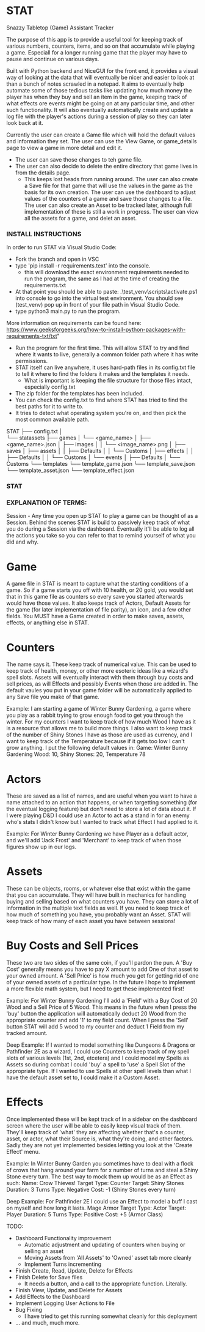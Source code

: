 # STAT
 Snazzy Tabletop (Game) Assistant Tracker

The purpose of this app is to provide a useful tool for keeping track of various numbers, counters, items, and so on that accumulate while playing a game. Especiall for a longer running game that the player may have to pause and continue on various days.

Built with Python backend and NiceGUI for the front end, it provides a visual way of looking at the data that will eventually be nicer and easier to look at than a bunch of notes scrawled in a notepad. It aims to eventually help automate some of those tedious tasks like updating how much money the player has when they buy and sell an item in the game, keeping track of what effects ore events might be going on at any particular time, and other such functionality. It will also eventually automatically create and update a log file with the player's actions during a session of play so they can later look back at it.

Currently the user can create a Game file which will hold the default values and information they set. 
The user can use the View Game, or game_details page to view a game in more detail and edit it.
 - The user can save those changes to teh game file.
 - The user can also decide to delete the entire directory that game lives in from the details page.
   - This keeps lost heads from running around.
The user can also create a Save file for that game that will use the values in the game as the basis for its own creation.
The user can use the dashboard to adjust values of the counters of a game and save those changes to a file.
The user can also create an Asset to be tracked later, although full implementation of these is still a work in progress.
The user can view all the assets for a game, and delet an asset.


### INSTALL INSTRUCTIONS ####
In order to run STAT via Visual Studio Code:
 - Fork the branch and open in VSC
 - type 'pip install -r requirements.text' into the console.
   - this will download the exact environment requirements needed to run the program, the same as I had at the time of creating the requirements.txt
 - At that point you should be able to paste: .\test_venv\scripts\activate.ps1 into console to go into the virtual test environment. You should see (test_venv) pop up in front of your file path in Visual Studio Code.
 - type python3 main.py to run the program.

More information on requirements can be found here: https://www.geeksforgeeks.org/how-to-install-python-packages-with-requirements-txt/txt"

- Run the program for the first time. This will allow STAT to try and find where it wants to live, generally a common folder path where it has write permissions.
- STAT itself can live anywhere, it uses hard-path files in its config.txt file to tell it where to find the folders it makes and the templates it needs.
  - What is important is keeping the file structure for those files intact, especially config.txt
- The zip folder for the templates has been included.
- You can check the config.txt to find where STAT has tried to find the best paths for it to write to.
- It tries to detect what operating system you're on, and then pick the most common available path.

STAT
├── config.txt
│   
└── statassets
    ├── games
    │   └── <game_name>
    │       ├── <game_name>.json
    │       ├── images
    │       │   └── <image_name>.png
    │       ├── saves
    │       ├── assets
    │       │   ├── Defaults
    │       │   └── Customs
    │       ├── effects
    │       │   ├── Defaults
    │       │   └── Customs
    │       └── events
    │           ├── Defaults
    │           └── Customs
    └── templates
        └── template_game.json
        └── template_save.json
        └── template_asset.json
        └── template_effect.json




### STAT ###

### EXPLANATION OF TERMS: ###
Session - Any time you open up STAT to play a game can be thought of as a Session. Behind the scenes STAT is build to passively keep track of what you do during a Session via the dashboard. Eventually it'll be able to log all the actions you take so you can refer to that to remind yourself of what you did and why.


# Game # 
A game file in STAT is meant to capture what the starting conditions of a game. So if a game starts you off with 10 health, or 20 gold, you would set that in this game file as counters so every save you started afterwards would have those values. It also keeps track of Actors, Default Assets for the game (for later implementation of file parity), an icon, and a few other fields. You MUST have a Game created in order to make saves, assets, effects, or anything else in STAT.

# Counters #
The name says it. These keep track of numerical value. This can be used to keep track of health, money, or other more esoteric ideas like a wizard's spell slots. Assets will eventually interact with them through buy costs and sell prices, as will Effects and possibly Events when those are added in. The default vaules you put in your game folder will be automatically applied to any Save file you make of that game.

Example: I am starting a game of Winter Bunny Gardening, a game where you play as a rabbit trying to grow enough food to get you through the winter. For my counters I want to keep track of how much Wood I have as it is a resource that allows me to build more things. I also want to keep track of the number of Shiny Stones I have as those are used as currency, and I want to keep track of the Temperature because if it gets too low I can't grow anything. I put the following default values in:
Game: Winter Bunny Gardening
Wood: 10, Shiny Stones: 20, Temperature 78


# Actors #
These are saved as a list of names, and are useful when you want to have a name attached to an action that happens, or when targetting something (for the eventual logging feature) but don't need to store a lot of data about it. If I were playing D&D I could use an Actor to act as a stand in for an enemy who's stats I didn't know but I wanted to track what Effect I had applied to it.

Example: For Winter Bunny Gardening we have Player as a default actor, and we'll add 'Jack Frost' and 'Merchant' to keep track of when those figures show up in our logs.


# Assets #
These can be objects, rooms, or whatever else that exist within the game that you can accumulate. They will have built in mechanics for handling buying and selling based on what counters you have. They can store a lot of information in the multiple text fields as well. If you need to keep track of how much of something you have, you probably want an Asset. STAT will keep track of how many of each asset you have between sessions!

# Buy Costs and Sell Prices #
These two are two sides of the same coin, if you'll pardon the pun. A 'Buy Cost' generally means you have to pay X amount to add One of that asset to your owned amount. A 'Sell Price' is how much you get for getting rid of one of your owned assets of a particular type. In the future I hope to implement a more flexible math system, but I need to get these implemented first!

Example: For Winter Bunny Gardening I'll add a 'Field' with a Buy Cost of 20 Wood and a Sell Price of 5 Wood. This means in the future when I press the 'buy' button the application will automatically deduct 20 Wood from the appropriate counter and add '1' to my field count. When I press the 'Sell' button STAT will add 5 wood to my counter and deduct 1 Field from my tracked amount.

Deep Example: If I wanted to model something like Dungeons & Dragons or Pathfinder 2E as a wizard, I could use Counters to keep track of my spell slots of various levels (1st, 2nd, etcetera) and I could model my Spells as Assets so during combat I could 'buy' a spell to 'use' a Spell Slot of the appropriate type. If I wanted to use Spells at other spell levels than what I have the default asset set to, I could make it a Custom Asset.


# Effects # 
Once implemented these will be kept track of in a sidebar on the dashboard screen where the user will be able to easily keep visual track of them. They'll keep track of 'what' they are affecting whether that's a counter, asset, or actor, what their Source is, what they're doing, and other factors.
Sadly they are not yet implemented besides letting you look at the 'Create Effect' menu.

Example: In Winter Bunny Garden you sometimes have to deal with a flock of crows that hang around your farm for x number of turns and steal a Shiny Stone every turn. The best way to mock them up would be as an Effect as such:
Name: Crow Thieves! Target Type: Counter  Target: Shiny Stones  Duration: 3 Turns  Type: Negative Cost: -1 (Shiny Stones every turn)

Deep Example: For Pathfinder 2E I could use an Effect to model a buff I cast on myself and how long it lasts.
Mage Armor  Target Type: Actor   Target: Player   Duration: 5 Turns  Type: Positive
Cost: +5 (Armor Class)


TODO:
 - Dashboard Functionality improvement
   - Automatic adjustment and updating of counters when buying or selling an asset
   - Moving Assets from 'All Assets' to 'Owned' asset tab more cleanly
   - Implement Turns incrementing
 - Finish Create, Read, Update, Delete for Effects
 - Finish Delete for Save files
   - It needs a button, and a call to the appropriate function. Literally.
 - Finish View, Update, and Delete for Assets
 - Add Effects to the Dashboard
 - Implement Logging User Actions to File
 - Bug Fixing
   - I have tried to get this running somewhat cleanly for this deployment
 - ... and much, much more.
